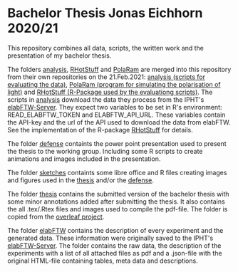 # Bachelor Thesis Jonas Eichhorn 2020/21

This repository combines all data, scripts, the written work and the presentation of my bachelor thesis.

The folders [analysis](analysis), [RHotStuff](RHotStuff) and [PolaRam](PolaRam) are merged into this repository from their own repositories on the 21.Feb.2021: [analysis (scripts for evaluating the data)](https://github.com/AlreadyTakenJonas/bachelorThesis), [PolaRam (program for simulating the polarisation of light)](https://github.com/AlreadyTakenJonas/PolaRam) and [RHotStuff (R-Package used by the evaluationg scripts)](https://github.com/AlreadyTakenJonas/RHotStuff). The scripts in [analysis](analysis) download the data they process from the IPHT's [elabFTW-Server](https://elab.ipht-jena.de/). They expect two variables to be set in R's environment: READ_ELABFTW_TOKEN and ELABFTW_API_URL. These variables contain the API-key and the url of the API used to download the data from elabFTW. See the implementation of the R-package [RHotStuff](RHotStuff) for details.

The folder [defense](defense) containts the power point presentation used to present the thesis to the working group. Including some R scripts to create animations and images included in the presentation.

The folder [sketches](sketches) containts some libre office and R files creating images and figures used in the [thesis](thesis) and/or the [defense](defense).

The folder [thesis](thesis) contains the submitted version of the bachelor thesis with some minor annotations added after submitting the thesis. It also contains the all .tex/.Rtex files and images used to compile the pdf-file. The folder is copied from the [overleaf project](https://www.overleaf.com/project/5fd754e7c9eaca60829b3bb6).

The folder [elabFTW](elabFTW) contains the description of every experiment and the generated data. These information were originally saved to the IPHT's [elabFTW-Server](https://elab.ipht-jena.de/). The folder contains the raw data, the description of the experiments with a list of all attached files as pdf and a .json-file with the original HTML-file containing tables, meta data and descriptions.

